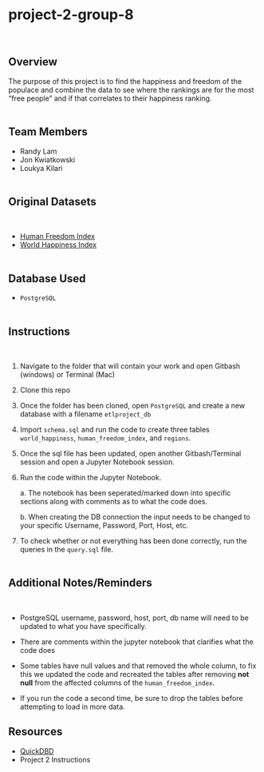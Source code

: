 # project-2-group-8
​
## Overview
The purpose of this project is to find the happiness and freedom of the populace and combine the data to see where the rankings are for the most “free people” and if that correlates to their happiness ranking.  
​
## Team Members
* Randy Lam
* Jon Kwiatkowski
* Loukya Kilari  
​
## Original Datasets
​
* [Human Freedom Index](https://www.kaggle.com/datasets/gsutters/the-human-freedom-index?select=hfi_cc_2021.csv)
​
* [World Happiness Index](https://www.kaggle.com/datasets/mathurinache/world-happiness-report?select=2021.csv)  
​
## Database Used
* `PostgreSQL`  
​
## Instructions 
​
1.	Navigate to the folder that will contain your work and open Gitbash (windows) or Terminal (Mac)
1.	Clone this repo 
1.	Once the folder has been cloned, open `PostgreSQL` and create a new database with a filename `etlproject_db`
1.	Import `schema.sql` and run the code to create three tables `world_happiness`, `human_freedom_index`, and `regions`.
1.	Once the sql file has been updated, open another Gitbash/Terminal session and open a Jupyter Notebook session.

1.	Run the code within the Jupyter Notebook.
	
	a. The notebook has been seperated/marked down into specific sections along with comments as to what the code does.
	
	b. When creating the DB connection the input needs to be changed to your specific Username, Password, Port, Host, etc.  

1. To check whether or not everything has been done correctly, run the queries in the `query.sql` file.  
​
## Additional Notes/Reminders
​
* PostgreSQL username, password, host, port, db name will need to be updated to what you have specifically.

* There are comments within the jupyter notebook that clarifies what the code does

* Some tables have null values and that removed the whole column, to fix this we updated the code and recreated the tables after removing **not null** from the affected columns of the `human_freedom_index`.  

* If you run the code a second time, be sure to drop the tables before attempting to load in more data.

## Resources
* [QuickDBD](https://quickdatabasediagrams.com/)
* Project 2 Instructions
